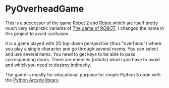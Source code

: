 # PyOverheadGame

This is a successor of the game [Robot 2](http://www.az2000.de/projects/robot2/)
and [Robot](http://www.az2000.de/projects/robot/)
which are itself pretty much very simplistic variants of [The game of ROBOT](http://www.game-of-robot.de/).
I changed the name in this project to avoid confusion.

It is a game played with 2D top-down perspective (thus "overhead")
where you play a single character and go through several rooms.
You can select and use several items.
You need to get keys to be able to pass corresponding doors.
There are enemies (robots) which you have to avoid and
which you need to destroy indirectly.

The game is mostly for educational purpose
for simple Python 3 code with the [Python Arcade library](https://pythonhosted.org/arcade/).
